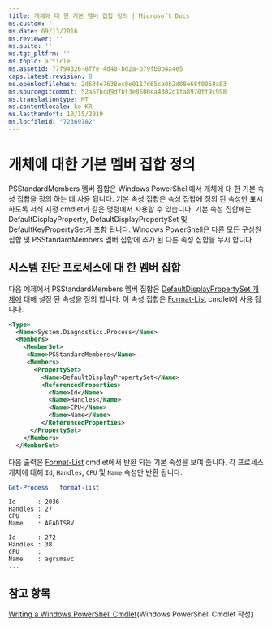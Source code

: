 ```yaml
---
title: 개체에 대 한 기본 멤버 집합 정의 | Microsoft Docs
ms.custom: ''
ms.date: 09/13/2016
ms.reviewer: ''
ms.suite: ''
ms.tgt_pltfrm: ''
ms.topic: article
ms.assetid: 77f94326-8ffe-4d40-bd2a-b79fb0b4a4e5
caps.latest.revision: 8
ms.openlocfilehash: 2d634e7638ec0e0117d65ca0b2d08e68f0068a03
ms.sourcegitcommit: 52a67bcd9d7bf3e8600ea4302d1fa8970ff9c998
ms.translationtype: MT
ms.contentlocale: ko-KR
ms.lasthandoff: 10/15/2019
ms.locfileid: "72369782"
---
```

# <a name="defining-default-member-sets-for-objects"></a>개체에 대한 기본 멤버 집합 정의

PSStandardMembers 멤버 집합은 Windows PowerShell에서 개체에 대 한 기본 속성 집합을 정의 하는 데 사용 됩니다. 기본 속성 집합은 속성 집합에 정의 된 속성만 표시 하도록 서식 지정 cmdlet과 같은 명령에서 사용할 수 있습니다. 기본 속성 집합에는 DefaultDisplayProperty, DefaultDisplayPropertySet 및 DefaultKeyPropertySet가 포함 됩니다. Windows PowerShell은 다른 모든 구성원 집합 및 PSStandardMembers 멤버 집합에 추가 된 다른 속성 집합을 무시 합니다.

## <a name="member-set-for-systemdiagnosticsprocess"></a>시스템 진단 프로세스에 대 한 멤버 집합

다음 예제에서 PSStandardMembers 멤버 집합은 [DefaultDisplayPropertySet 개체에](/dotnet/api/System.Diagnostics.Process) 대해 설정 된 속성을 정의 합니다. 이 속성 집합은 [Format-List](/powershell/module/Microsoft.PowerShell.Utility/Format-List) cmdlet에 사용 됩니다.

```xml
<Type>
  <Name>System.Diagnostics.Process</Name>
  <Members>
    <MemberSet>
     <Name>PSStandardMembers</Name>
     <Members>
       <PropertySet>
         <Name>DefaultDisplayPropertySet</Name>
         <ReferencedProperties>
           <Name>Id</Name>
           <Name>Handles</Name>
           <Name>CPU</Name>
           <Name>Name</Name>
         </ReferencedProperties>
      </PropertySet>
    </Members>
  </MemberSet>
```

다음 출력은 [Format-List](/powershell/module/Microsoft.PowerShell.Utility/Format-List) cmdlet에서 반환 되는 기본 속성을 보여 줍니다. 각 프로세스 개체에 대해 `Id`, `Handles`, `CPU` 및 `Name` 속성만 반환 됩니다.

```powershell
Get-Process | format-list
```

```output
Id      : 2036
Handles : 27
CPU     :
Name    : AEADISRV

Id      : 272
Handles : 38
CPU     :
Name    : agrsmsvc
...
```

## <a name="see-also"></a>참고 항목

[Writing a Windows PowerShell Cmdlet](./writing-a-windows-powershell-cmdlet.md)(Windows PowerShell Cmdlet 작성)
